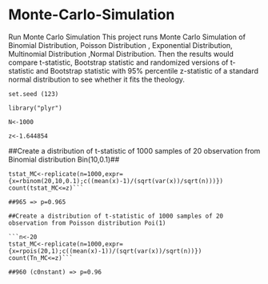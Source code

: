 # Monte-Carlo-Simulation
Run Monte Carlo Simulation 
This project runs Monte Carlo Simulation of Binomial Distribution, Poisson Distribution , Exponential Distribution, Multinomial Distribution ,Normal Distribution. Then the results would compare t-statistic, Bootstrap statistic and randomized versions of t-statistic and Bootstrap statistic with 95% percentile z-statistic of a standard normal distribution to see whether it fits the theology.

 ```set.seed (123)```
 
```library("plyr")```

```N<-1000```

```z<-1.644854```

##Create a distribution of t-statistic of 1000 samples of 20 observation from Binomial distribution Bin(10,0.1)##

```n<-20
tstat_MC<-replicate(n=1000,expr={x=rbinom(20,10,0.1);c((mean(x)-1)/(sqrt(var(x))/sqrt(n)))})
count(tstat_MC<=z)```

##965 => p=0.965

##Create a distribution of t-statistic of 1000 samples of 20 observation from Poisson distribution Poi(1)

```n<-20
tstat_MC<-replicate(n=1000,expr={x=rpois(20,1);c((mean(x)-1))/(sqrt(var(x))/sqrt(n))})
count(Tn_MC<=z)```

##960 (c0nstant) => p=0.96
